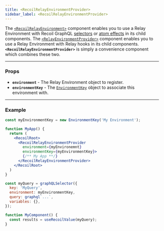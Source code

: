```yaml
---
title: <RecoilRelayEnvironmentProvider>
sidebar_label: <RecoilRelayEnvironmentProvider>
---
```


The [`<RecoilRelayEnvironment>`](/docs/recoil-relay/api/RecoilRelayEnvironment) component enables you to use a Relay Environment with Recoil GraphQL [selectors](/docs/recoil-relay/graphql-queries) or [atom effects](/docs/recoil-relay/graphql-effects) in its child components.  The [`<RelayEnvironmentProvider>`](https://relay.dev/docs/api-reference/relay-environment-provider) component enables you to use a Relay Environment with Relay hooks in its child components.  **`<RecoilRelayEnvironmentProvider>`** is simply a convenience component which combines these two.

---
### Props
* **`environment`** - The Relay Environment object to register.
* **`environmentKey`** - The [`EnvironmentKey`](/docs/recoil-relay/api/EnvironmentKey) object to associate this environment with.
---

### Example
```jsx
const myEnvironmentKey = new EnvironmentKey('My Environment');

function MyApp() {
  return (
    <RecoilRoot>
      <RecoilRelayEnvironmentProvider
        environment={myEnvironemnt}
        environmentKey={myEnvironmentKey}>
        {/** My App **/}
      </RecoilRelayEnvironmentProvider>
    </RecoilRoot>
  )
}
```
```jsx
const myQuery = graphQLSelector({
  key: 'MyQuery',
  environment: myEnvironmentKey,
  query: graphql`...`,
  variables: {},
});

function MyComponent() {
  const results = useRecoilValue(myQuery);
}
```
